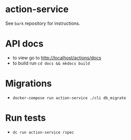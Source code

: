 # action-service

See `bark` repository for instructions.

# API docs
- to view go to [http://localhost/actions/docs](http://localhost/actions/docs)
- to build run `cd docs && mkdocs build`

# Migrations
- `docker-compose run action-service ./cli db_migrate`

# Run tests
- `dc run action-service rspec`
